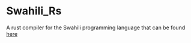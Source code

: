 # Swahili_Rs

A rust compiler for the Swahili programming language that can be found [here](https://github.com/malcolmkiano/swahili)

